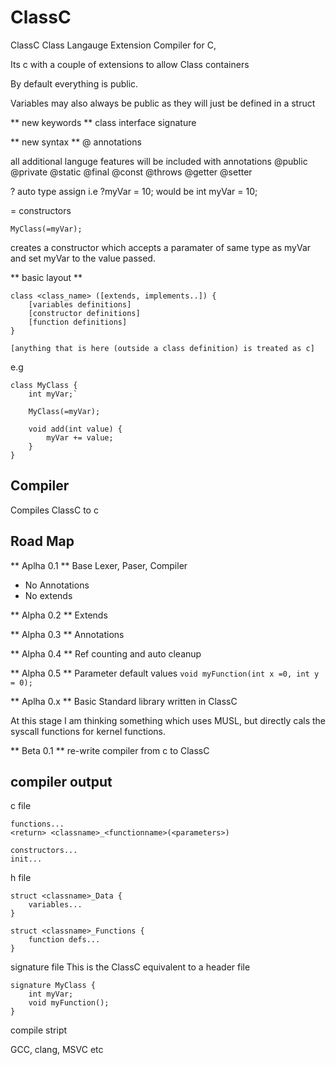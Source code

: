 # ClassC
ClassC Class Langauge Extension Compiler for C, 

Its c with a couple of extensions to allow Class containers

By default everything is public.

Variables may also always be public as they will just be defined in a struct

** new keywords **
class
interface
signature

** new syntax **
@ annotations

all additional languge features will be included with annotations
@public
@private
@static
@final
@const
@throws
@getter
@setter

? auto type assign
i.e
?myVar = 10; would be int myVar = 10;


=<varname> constructors

`MyClass(=myVar);`

creates a constructor which accepts a paramater of same type as myVar and set myVar to the value passed.

** basic layout **

```
class <class_name> ([extends, implements..]) {
    [variables definitions]
    [constructor definitions]
    [function definitions]
}

[anything that is here (outside a class definition) is treated as c]
```
e.g
```
class MyClass {
    int myVar;`

    MyClass(=myVar);

    void add(int value) {
        myVar += value;
    }
}
```

## Compiler ##
Compiles ClassC to c

## Road Map ##

** Aplha 0.1 **
Base Lexer, Paser, Compiler
* No Annotations
* No extends

** Alpha 0.2 **
Extends

** Alpha 0.3 **
Annotations

** Alpha 0.4 **
Ref counting and auto cleanup

** Alpha 0.5 **
Parameter default values
`void myFunction(int x =0, int y = 0);`

** Aplha 0.x **
Basic Standard library written in ClassC

At this stage I am thinking something which uses MUSL, but directly cals the syscall functions for kernel functions.

** Beta 0.1 **
re-write compiler from c to ClassC

## compiler output ##
c file
```
functions...
<return> <classname>_<functionname>(<parameters>)

constructors...
init...
```
h file
```
struct <classname>_Data {
    variables...
}

struct <classname>_Functions {
    function defs...
}
```

signature file
This is the ClassC equivalent to a header file
```
signature MyClass {
    int myVar;
    void myFunction();
}
```
compile stript

GCC, clang, MSVC etc